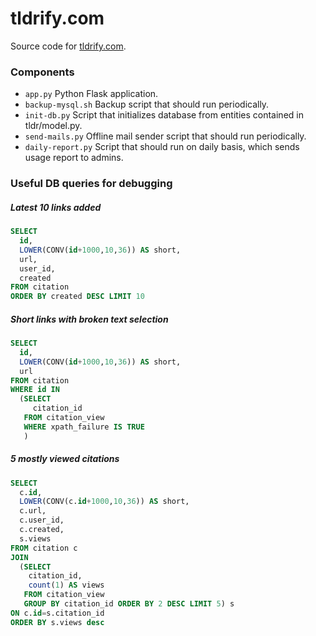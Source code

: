 tldrify.com
============

Source code for [tldrify.com](https://tldrify.com).

### Components ###

 * `app.py`                 Python Flask application.
 * `backup-mysql.sh`        Backup script that should run periodically.
 * `init-db.py`             Script that initializes database from entities contained in tldr/model.py.
 * `send-mails.py`          Offline mail sender script that should run periodically.
 * `daily-report.py`        Script that should run on daily basis, which sends usage report to admins.

### Useful DB queries for debugging ###

##### Latest 10 links added #####

```sql
SELECT
  id,
  LOWER(CONV(id+1000,10,36)) AS short,
  url,
  user_id,
  created
FROM citation
ORDER BY created DESC LIMIT 10
```

##### Short links with broken text selection #####

```sql
SELECT
  id,
  LOWER(CONV(id+1000,10,36)) AS short,
  url
FROM citation
WHERE id IN
  (SELECT
     citation_id
   FROM citation_view
   WHERE xpath_failure IS TRUE
   )
```

##### 5 mostly viewed citations #####

```sql
SELECT
  c.id,
  LOWER(CONV(c.id+1000,10,36)) AS short,
  c.url,
  c.user_id,
  c.created,
  s.views
FROM citation c
JOIN 
  (SELECT
    citation_id,
    count(1) AS views
   FROM citation_view
   GROUP BY citation_id ORDER BY 2 DESC LIMIT 5) s
ON c.id=s.citation_id
ORDER BY s.views desc
```

